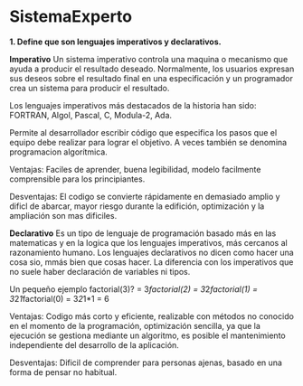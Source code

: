 # SistemaExperto

**1. Define que son lenguajes imperativos y declarativos.**

**Imperativo**
Un sistema imperativo controla una maquina o mecanismo que ayuda a producir el resultado deseado. Normalmente, los usuarios expresan sus deseos sobre el resultado final en una especificación y un programador crea un sistema para producir el resultado.

Los lenguajes imperativos más destacados de la historia han sido: FORTRAN, Algol,
Pascal, C, Modula-2, Ada.

Permite al desarrollador escribir código que especifica los pasos que el equipo debe realizar para lograr el objetivo. A veces también se denomina programacion algorítmica.

Ventajas: Faciles de aprender, buena legibilidad, modelo facilmente comprensible para los principiantes.

Desventajas: El codigo se convierte rápidamente en demasiado amplio y dificl de abarcar, mayor riesgo durante la edifición, optimización y la ampliación son mas dificiles.

**Declarativo**
Es un tipo de lenguaje de programación basado más en las matematicas y en la logica que los lenguajes imperativos, más cercanos al razonamiento humano. Los lenguajes declarativos no dicen como hacer una cosa sio, mmás bien que cosas hacer. La diferencia con los imperativos que no suele haber declaración de variables ni tipos.

Un pequeño ejemplo  factorial(3)? = 3*factorial(2) = 3*2*factorial(1) = 3*2*1*factorial(0) = 3*2*1*1 = 6

Ventajas: Codigo más corto y eficiente, realizable con métodos no conocido en el momento de la programación, optimización sencilla, ya que la ejecución se gestiona mediante un algoritmo, es posible el mantenimiento independiente del desarrollo de la aplicación.

Desventajas: Dificil de comprender para personas ajenas, basado en una forma de pensar no habitual.



    
  

   

